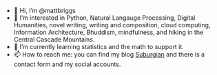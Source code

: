 - 👋 Hi, I’m @mattbriggs
- 👀 I’m interested in Python, Natural Langauge Processing, Digital Humanities, novel writing, writing and composition, cloud computing, Information Architecture, Bhuddism, mindfulness, and hiking in the Central Cascade Mountains.
- 🌱 I’m currently learning statistics and the math to support it.
- 📫 How to reach me: you can find my blog [Suburgian](http://www.suburgian.com/about/) and there is a contact form and my social accounts.

<!---
mattbriggs/mattbriggs is a ✨ special ✨ repository because its `README.md` (this file) appears on your GitHub profile.
You can click the Preview link to take a look at your changes.
--->
